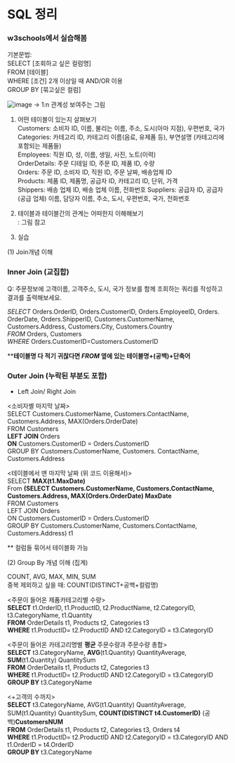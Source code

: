 # SQL 정리
### w3schools에서 실습해봄  


  
  
기본문법:  
SELECT [조회하고 싶은 컬럼명]  
FROM [테이블]  
WHERE [조건] 2개 이상일 때 AND/OR 이용  
GROUP BY [묶고싶은 컬럼]  


![image]("C:\Users\김정민\Downloads\image.png")
-> 1:n 관계성 보여주는 그림

1. 어떤 테이블이 있는지 살펴보기  
Customers: 소비자 ID, 이름, 불리는 이름, 주소, 도시(아마 지점), 우편번호, 국가  
Categories: 카테고리 ID, 카테고리 이름(음료, 유제품 등), 부연설명 (카테고리에 포함되는 제품들)  
Employees: 직원 ID, 성, 이름, 생일, 사진, 노트(이력)  
OrderDetails: 주문 디테일 ID, 주문 ID, 제품 ID, 수량  
Orders: 주문 ID, 소비자 ID, 직원 ID, 주문 날짜, 배송업체 ID  
Products: 제품 ID, 제품명, 공급자 ID, 카테고리 ID, 단위, 가격  
Shippers: 배송 업체 ID, 배송 업체 이름, 전화번호
Suppliers: 공급자 ID, 공급자(공급 업체) 이름, 담당자 이름, 주소, 도시, 우편번호, 국가, 전화번호    
    
2. 테이블과 테이블간의 관계는 어떠한지 이해해보기  
: 그림 참고

3. 실습
   
(1) Join개념 이해

### Inner Join (교집합)
Q: 주문정보에 고객이름, 고객주소, 도시, 국가 정보를 함께 조회하는 쿼리를 작성하고 결과를 출력해보세요.

_SELECT_ Orders.OrderID, Orders.CustomerID, Orders.EmployeeID, Orders. OrderDate, Orders.ShipperID, Customers.CustomerName, Customers.Address, Customers.City, Customers.Country  
_FROM_ Orders, Customers  
_WHERE_ Orders.CustomerID=Customers.CustomerID


****테이블명 다 적기 귀찮다면 _FROM_ 옆에 있는 테이블명+(공백)+단축어**


### Outer Join (누락된 부분도 포함)
- Left Join/ Right Join

<소비자별 마지막 날짜>  
SELECT Customers.CustomerName, Customers.ContactName, Customers.Address, MAX(Orders.OrderDate)  
FROM Customers  
**LEFT JOIN** Orders  
**ON** Customers.CustomerID = Orders.CustomerID  
GROUP BY Customers.CustomerName, Customers.   ContactName, Customers.Address 

<테이블에서 맨 마지막 날짜 (위 코드 이용해서)>  
SELECT **MAX(t1.MaxDate)**  
From  **(SELECT Customers.CustomerName, Customers.ContactName, Customers.Address, MAX(Orders.OrderDate) MaxDate**  
FROM Customers  
LEFT JOIN Orders  
ON Customers.CustomerID = Orders.CustomerID  
GROUP BY Customers.CustomerName, Customers.ContactName, Customers.Address) t1

** 컬럼들 묶어서 테이블화 가능  







(2) Group By 개념 이해 (집계)

COUNT, AVG, MAX, MIN, SUM  
중복 제외하고 싶을 때: COUNT(DISTINCT+공백+컬럼명)  

<주문이 들어온 제품카테고리별 수량>  
**SELECT** t1.OrderID, t1.ProductID, t2.ProductName, t2.CategoryID, t3.CategoryName, t1.Quantity  
**FROM** OrderDetails t1, Products t2, Categories t3  
**WHERE** t1.ProductID= t2.ProductID AND t2.CategoryID = t3.CategoryID

<주문이 들어온 카테고리명별 **평균** 주문수량과 주문수량 총합>  
**SELECT** t3.CategoryName, **AVG**(t1.Quantity) QuantityAverage, **SUM**(t1.Quantity) QuantitySum  
**FROM** OrderDetails t1, Products t2, Categories t3  
**WHERE** t1.ProductID= t2.ProductID AND t2.CategoryID = t3.CategoryID  
**GROUP BY** t3.CategoryName

<+고객의 수까지>  
**SELECT** t3.CategoryName, AVG(t1.Quantity) QuantityAverage, SUM(t1.Quantity) QuantitySum, **COUNT(DISTINCT t4.CustomerID)** (공백)**CustomersNUM**    
**FROM** OrderDetails t1, Products t2, Categories t3, Orders t4  
**WHERE** t1.ProductID= t2.ProductID AND t2.CategoryID = t3.CategoryID AND t1.OrderID = t4.OrderID  
**GROUP BY** t3.CategoryName
